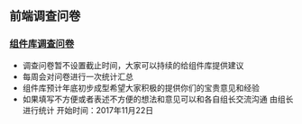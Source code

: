 ## 前端调查问卷

### [组件库调查问卷](https://wj.qq.com/s/1699161/b994)
 + 调查问卷暂不设置截止时间，大家可以持续的给组件库提供建议
 + 每周会对问卷进行一次统计汇总 
 + 组件库预计年底初步成型希望大家积极的提供你们的宝贵意见和经验
 + 如果填写不方便或者表述不方便的想法和意见可以和各自组长交流沟通 由组长进行统计
开始时间：2017年11月22日
